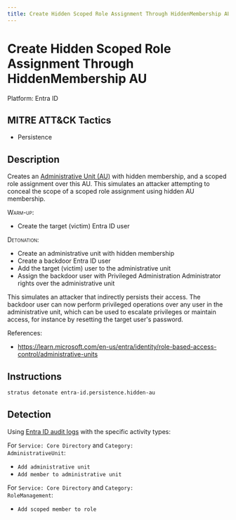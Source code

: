 ```yaml
---
title: Create Hidden Scoped Role Assignment Through HiddenMembership AU
---
```


# Create Hidden Scoped Role Assignment Through HiddenMembership AU




Platform: Entra ID

## MITRE ATT&CK Tactics


- Persistence

## Description


Creates an [Administrative Unit (AU)](https://learn.microsoft.com/en-us/graph/api/resources/administrativeunit?view=graph-rest-1.0) with hidden membership, and a scoped role assignment over this AU. This simulates an attacker attempting to conceal the scope of a scoped role assignment using hidden AU membership.

<span style="font-variant: small-caps;">Warm-up</span>:

- Create the target (victim) Entra ID user

<span style="font-variant: small-caps;">Detonation</span>:

- Create an administrative unit with hidden membership
- Create a backdoor Entra ID user
- Add the target (victim) user to the administrative unit
- Assign the backdoor user with Privileged Administration Administrator rights over the administrative unit

This simulates an attacker that indirectly persists their access. 
The backdoor user can now perform privileged operations over any user in the administrative unit, which can be used to escalate privileges or maintain access, for instance by resetting the target user's password.

References:

- https://learn.microsoft.com/en-us/entra/identity/role-based-access-control/administrative-units



## Instructions

```bash title="Detonate with Stratus Red Team"
stratus detonate entra-id.persistence.hidden-au
```
## Detection


Using [Entra ID audit logs](https://learn.microsoft.com/en-us/entra/identity/monitoring-health/concept-audit-logs) with the specific activity types:

For <code>Service: Core Directory</code> and <code>Category: AdministrativeUnit</code>:

- <code>Add administrative unit</code>
- <code>Add member to administrative unit</code>

For <code>Service: Core Directory</code> and <code>Category: RoleManagement</code>:

- <code>Add scoped member to role</code>


